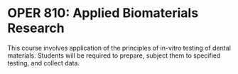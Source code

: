 # OPER 810: Applied Biomaterials Research

This course involves application of the principles of in-vitro testing of dental materials. Students will be required to prepare, subject them to specified testing, and collect data.